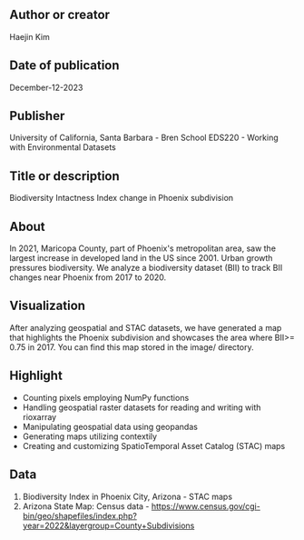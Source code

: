 

## Author or creator 
Haejin Kim
## Date of publication
December-12-2023

## Publisher  
University of California, Santa Barbara - Bren School
EDS220 - Working with Environmental Datasets

## Title or description 
Biodiversity Intactness Index change in Phoenix subdivision

## About
In 2021, Maricopa County, part of Phoenix's metropolitan area, saw the largest increase in developed land in the US since 2001. Urban growth pressures biodiversity. We analyze a biodiversity dataset (BII) to track BII changes near Phoenix from 2017 to 2020.

## Visualization
After analyzing geospatial and STAC datasets, we have generated a map that highlights the Phoenix subdivision and showcases the area where BII>= 0.75 in 2017. You can find this map stored in the image/ directory. 

## Highlight
- Counting pixels employing NumPy functions
- Handling geospatial raster datasets for reading and writing with rioxarray
- Manipulating geospatial data using geopandas
- Generating maps utilizing contextily
- Creating and customizing SpatioTemporal Asset Catalog (STAC) maps

## Data
1) Biodiversity Index in Phoenix City, Arizona - STAC maps
2) Arizona State Map: Census data - https://www.census.gov/cgi-bin/geo/shapefiles/index.php?year=2022&layergroup=County+Subdivisions

